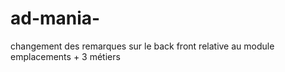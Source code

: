 # ad-mania-
changement des remarques sur le back 
front relative au module emplacements + 3 métiers 
